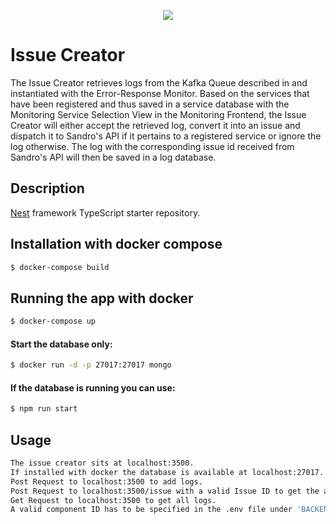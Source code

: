 
<p align="center">
  <img src="https://raw.githubusercontent.com/ccims/overview-and-documentation/c97db39633418d2a0d4e5690a810d62fe5ff5247/app_logos/logo_final_6.25p.svg">
</p>

# Issue Creator

The Issue Creator retrieves logs from the Kafka Queue described in and instantiated with the Error-Response Monitor. Based on the services that have been registered and thus saved in a service database with the Monitoring Service Selection View in the Monitoring Frontend, the Issue Creator will either accept the retrieved log, convert it into an issue and dispatch it to Sandro's API if it pertains to a registered service or ignore the log otherwise. The log with the corresponding issue id received from Sandro's API will then be saved in a log database.

## Description

[Nest](https://github.com/nestjs/nest) framework TypeScript starter repository.

## Installation with docker compose

```bash
$ docker-compose build
```
## Running the app with docker

```bash
$ docker-compose up
```
#### Start the database only:
```bash
$ docker run -d -p 27017:27017 mongo
```
#### If the database is running you can use:
```bash 
$ npm run start
```
## Usage

```bash
The issue creator sits at localhost:3500. 
If installed with docker the database is available at localhost:27017.
Post Request to localhost:3500 to add logs.
Post Request to localhost:3500/issue with a valid Issue ID to get the associated issue
Get Request to localhost:3500 to get all logs.
A valid component ID has to be specified in the .env file under 'BACKEND_COMPONENT_ID' in order to receive an Issue ID

```

